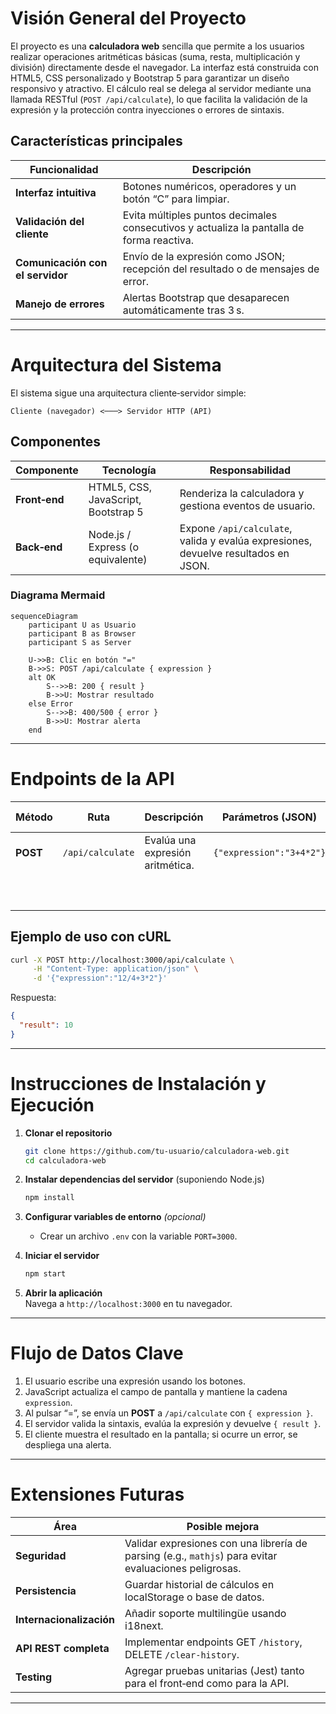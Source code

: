 # Visión General del Proyecto

El proyecto es una **calculadora web** sencilla que permite a los usuarios realizar operaciones aritméticas básicas (suma, resta, multiplicación y división) directamente desde el navegador. La interfaz está construida con HTML5, CSS personalizado y Bootstrap 5 para garantizar un diseño responsivo y atractivo. El cálculo real se delega al servidor mediante una llamada RESTful (`POST /api/calculate`), lo que facilita la validación de la expresión y la protección contra inyecciones o errores de sintaxis.

## Características principales

| Funcionalidad | Descripción |
|---------------|-------------|
| **Interfaz intuitiva** | Botones numéricos, operadores y un botón “C” para limpiar. |
| **Validación del cliente** | Evita múltiples puntos decimales consecutivos y actualiza la pantalla de forma reactiva. |
| **Comunicación con el servidor** | Envío de la expresión como JSON; recepción del resultado o de mensajes de error. |
| **Manejo de errores** | Alertas Bootstrap que desaparecen automáticamente tras 3 s. |

---

# Arquitectura del Sistema

El sistema sigue una arquitectura cliente‑servidor simple:

```
Cliente (navegador) <───> Servidor HTTP (API)
```

## Componentes

| Componente | Tecnología | Responsabilidad |
|------------|------------|-----------------|
| **Front‑end** | HTML5, CSS, JavaScript, Bootstrap 5 | Renderiza la calculadora y gestiona eventos de usuario. |
| **Back‑end** | Node.js / Express (o equivalente) | Expone `/api/calculate`, valida y evalúa expresiones, devuelve resultados en JSON. |

### Diagrama Mermaid

```mermaid
sequenceDiagram
    participant U as Usuario
    participant B as Browser
    participant S as Server

    U->>B: Clic en botón "="
    B->>S: POST /api/calculate { expression }
    alt OK
        S-->>B: 200 { result }
        B->>U: Mostrar resultado
    else Error
        S-->>B: 400/500 { error }
        B->>U: Mostrar alerta
    end
```

---

# Endpoints de la API

| Método | Ruta | Descripción | Parámetros (JSON) | Respuesta (JSON) |
|--------|------|-------------|-------------------|------------------|
| **POST** | `/api/calculate` | Evalúa una expresión aritmética. | `{"expression":"3+4*2"}` | `{"result":11}` |
|  |  |  |  | En caso de error: `{"error":"Mensaje descriptivo"}` |

## Ejemplo de uso con cURL

```bash
curl -X POST http://localhost:3000/api/calculate \
     -H "Content-Type: application/json" \
     -d '{"expression":"12/4+3*2"}'
```

Respuesta:

```json
{
  "result": 10
}
```

---

# Instrucciones de Instalación y Ejecución

1. **Clonar el repositorio**  
   ```bash
   git clone https://github.com/tu-usuario/calculadora-web.git
   cd calculadora-web
   ```

2. **Instalar dependencias del servidor** (suponiendo Node.js)  
   ```bash
   npm install
   ```

3. **Configurar variables de entorno** *(opcional)*  
   - Crear un archivo `.env` con la variable `PORT=3000`.

4. **Iniciar el servidor**  
   ```bash
   npm start
   ```

5. **Abrir la aplicación**  
   Navega a `http://localhost:3000` en tu navegador.

---

# Flujo de Datos Clave

1. El usuario escribe una expresión usando los botones.
2. JavaScript actualiza el campo de pantalla y mantiene la cadena `expression`.
3. Al pulsar “=”, se envía un **POST** a `/api/calculate` con `{ expression }`.
4. El servidor valida la sintaxis, evalúa la expresión y devuelve `{ result }`.
5. El cliente muestra el resultado en la pantalla; si ocurre un error, se despliega una alerta.

---

# Extensiones Futuras

| Área | Posible mejora |
|------|----------------|
| **Seguridad** | Validar expresiones con una librería de parsing (e.g., `mathjs`) para evitar evaluaciones peligrosas. |
| **Persistencia** | Guardar historial de cálculos en localStorage o base de datos. |
| **Internacionalización** | Añadir soporte multilingüe usando i18next. |
| **API REST completa** | Implementar endpoints GET `/history`, DELETE `/clear-history`. |
| **Testing** | Agregar pruebas unitarias (Jest) tanto para el front‑end como para la API. |

---
